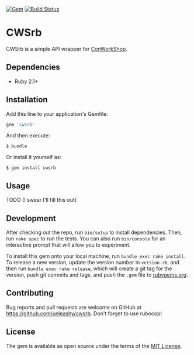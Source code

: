 [![Gem](https://img.shields.io/gem/v/cwsrb.svg)](https://rubygems.org/gems/cwsrb)
[![Build Status](https://travis-ci.org/unleashy/cwsrb.svg?branch=master)](https://travis-ci.org/unleashy/cwsrb)

# CWSrb

CWSrb is a simple API wrapper for [ConWorkShop](http://conworkshop.com).

## Dependencies

* Ruby 2.1+

## Installation

Add this line to your application's Gemfile:

```ruby
gem 'cwsrb'
```

And then execute:

    $ bundle

Or install it yourself as:

    $ gem install cwsrb

## Usage

TODO
(I swear I'll fill this out)

## Development

After checking out the repo, run `bin/setup` to install dependencies. Then, run `rake spec` to run the tests. You can also run `bin/console` for an interactive prompt that will allow you to experiment.

To install this gem onto your local machine, run `bundle exec rake install`. To release a new version, update the version number in `version.rb`, and then run `bundle exec rake release`, which will create a git tag for the version, push git commits and tags, and push the `.gem` file to [rubygems.org](https://rubygems.org).

## Contributing

Bug reports and pull requests are welcome on GitHub at https://github.com/unleashy/cwsrb. Don't forget to use rubocop!

## License

The gem is available as open source under the terms of the [MIT License](http://opensource.org/licenses/MIT).
